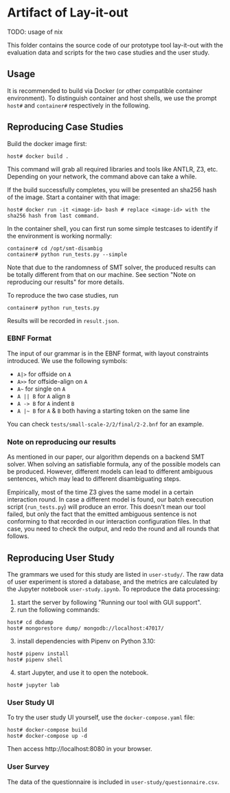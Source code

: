 # Artifact of Lay-it-out

TODO: usage of nix

This folder contains the source code of our prototype tool lay-it-out with the evaluation data and scripts for the two case studies and the user study.

## Usage

It is recommended to build via Docker (or other compatible container environment). To distinguish container and host shells, we use the prompt `host#` and `container#` respectively in the following.

## Reproducing Case Studies

Build the docker image first:
```shell
host# docker build .
```
This command will grab all required libraries and tools like ANTLR, Z3, etc. Depending on your network, the command above can take a while.

If the build successfully completes, you will be presented an sha256 hash of the image.
Start a container with that image:
```shell
host# docker run -it <image-id> bash # replace <image-id> with the sha256 hash from last command.
```

In the container shell, you can first run some simple testcases to identify if the environment is working normally:
```shell
container# cd /opt/smt-disambig
container# python run_tests.py --simple
```
Note that due to the randomness of SMT solver, the produced results can be totally different from that on our machine. See section "Note on reproducing our results" for more details.

To reproduce the two case studies, run
```shell
container# python run_tests.py
```
Results will be recorded in `result.json`.

### EBNF Format

The input of our grammar is in the EBNF format, with layout constraints introduced. We use the following symbols:

- `A|>` for offside on `A`
- `A>>` for offside-align on `A`
- `A~` for single on `A`
- `A || B` for `A` align `B`
- `A -> B` for `A` indent `B`
- `A |~ B` for `A` & `B` both having a starting token on the same line

You can check `tests/small-scale-2/2/final/2-2.bnf` for an example.

### Note on reproducing our results

As mentioned in our paper, our algorithm depends on a backend SMT solver. When solving an satisfiable formula, any of the possible models can be produced. However, different models can lead to different ambiguous sentences, which may lead to different disambiguating steps.

Empirically, most of the time Z3 gives the same model in a certain interaction round. In case a different model is found, our batch execution script (`run_tests.py`) will produce an error. This doesn't mean our tool failed, but only the fact that the emitted ambiguous sentence is not conforming to that recorded in our interaction configuration files. In that case, you need to check the output, and redo the round and all rounds that follows.

## Reproducing User Study

The grammars we used for this study are listed in `user-study/`. The raw data of user experiment is stored a database, and the metrics are calculated by the Jupyter notebook `user-study.ipynb`. To reproduce the data processing:

1. start the server by following "Running our tool with GUI support".
2. run the following commands:
```shell
host# cd dbdump
host# mongorestore dump/ mongodb://localhost:47017/
```
3. install dependencies with Pipenv on Python 3.10:
```shell
host# pipenv install
host# pipenv shell
```
4. start Jupyter, and use it to open the notebook.
```shell
host# jupyter lab
```

### User Study UI

To try the user study UI yourself, use the `docker-compose.yaml` file:
```shell
host# docker-compose build
host# docker-compose up -d
```
Then access http://localhost:8080 in your browser.

### User Survey

The data of the questionnaire is included in `user-study/questionnaire.csv`.

